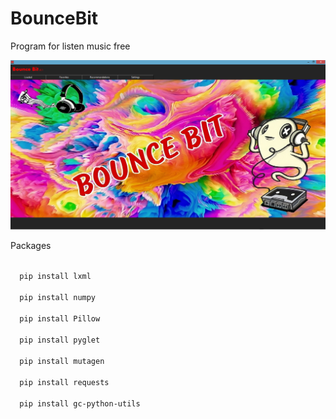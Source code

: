 # BounceBit
Program for listen music free

![alt text](Screenshots/BounceBit.png "BounceBit")

Packages

<code>
  pip install lxml<br>
  pip install numpy<br>
  pip install Pillow<br>
  pip install pyglet<br>
  pip install mutagen<br>
  pip install requests<br>
  pip install gc-python-utils<br>
</code>
